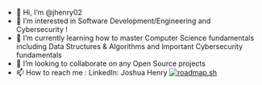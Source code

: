 - 👋 Hi, I’m @jhenry02
- 👀 I’m interested in Software Development/Engineering and Cybersecurity !
- 🌱 I’m currently learning how to master Computer Science fundamentals including Data Structures & Algorithms and Important Cybersecurity fundamentals
- 💞️ I’m looking to collaborate on any Open Source projects
- 📫 How to reach me : LinkedIn: Joshua Henry
[![roadmap.sh](https://roadmap.sh/card/wide/668842d0501413692b802e34?variant=dark&roadmaps=cyber-security%2Cqa%2Cdevops)](https://roadmap.sh)
<!---
jhenry02/jhenry02 is a ✨ special ✨ repository because its `README.md` (this file) appears on your GitHub profile.
You can click the Preview link to take a look at your changes.
--->
